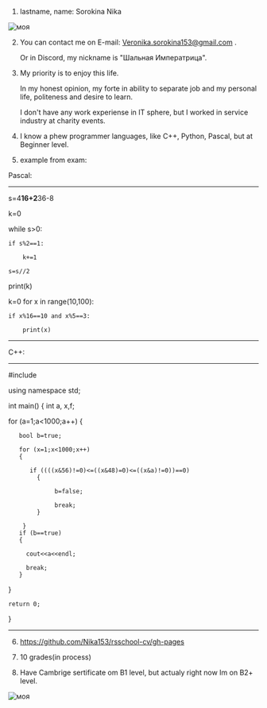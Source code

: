 1. lastname, name: Sorokina Nika

![моя](https://user-images.githubusercontent.com/106667107/171940288-9349d488-0d88-44ea-84d4-0522b3ed1c22.jpg)

2. You can contact me on E-mail: Veronika.sorokina153@gmail.com .
   
   Or in Discord, my nickname is "Шальная Императрица".
   
3. My priority is to enjoy this life.
   
   In my honest opinion, my forte in ability to separate job and my personal life, politeness and desire to learn.
   
   I don't have any work experiense in IT sphere, but I worked in service industry at charity events.

4. I know a phew programmer languages, like C++, Python, Pascal, but at Beginner level.

5. example from exam:

Pascal:

----------------------------------------------

s=4**16+2**36-8

k=0

while s>0:

    if s%2==1:
    
        k+=1
        
    s=s//2
    
print(k)

k=0
for x in range(10,100):

    if x%16==10 and x%5==3:
    
        print(x)
        
----------------------------------------------
C++:

----------------------------------------------

#include <iostream>

using namespace std;

int main()
{
    int a, x,f;
    
  
   for (a=1;a<1000;a++)
   {
                        
       bool b=true;
                        
       for (x=1;x<1000;x++)
       {
  
          if ((((x&56)!=0)<=((x&48)=0)<=((x&a)!=0))==0)
            {
  
                 b=false;
  
                 break;
            }
       
        }
       if (b==true)
       {
  
         cout<<a<<endl;
  
         break;
       }
  
   }
   

    return 0;
}
  
----------------------------------------------

6. https://github.com/Nika153/rsschool-cv/gh-pages
  
7. 10 grades(in process)
  
8. Have Cambrige sertificate om B1 level, but actualy right now Im on B2+ level. 
  
![моя](https://user-images.githubusercontent.com/106667107/171940288-9349d488-0d88-44ea-84d4-0522b3ed1c22.jpg)
